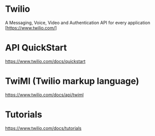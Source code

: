 # Twilio

A Messaging, Voice, Video and Authentication API for every application [https://www.twilio.com/]

# API QuickStart

https://www.twilio.com/docs/quickstart

# TwiMl (Twilio markup language)

https://www.twilio.com/docs/api/twiml

# Tutorials

https://www.twilio.com/docs/tutorials
